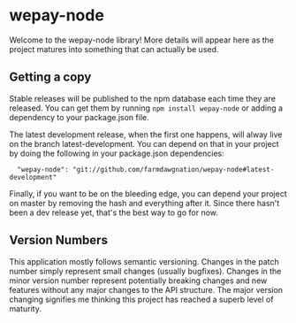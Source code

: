 # wepay-node

Welcome to the wepay-node library! More details will appear here as the
project matures into something that can actually be used.

## Getting a copy

Stable releases will be published to the npm database each time they are
released. You can get them by running `npm install wepay-node` or adding
a dependency to your package.json file.

The latest development release, when the first one happens, will alway
live on the branch latest-development. You can depend on that in your
project by doing the following in your package.json dependencies:

```
  "wepay-node": "git://github.com/farmdawgnation/wepay-node#latest-development"
```

Finally, if you want to be on the bleeding edge, you can depend your
project on master by removing the hash and everything after it. Since
there hasn't been a dev release yet, that's the best way to go for now.

## Version Numbers

This application mostly follows semantic versioning. Changes in the patch number
simply represent small changes (usually bugfixes). Changes in the minor
version number represent potentially breaking changes and new features
without any major changes to the API structure. The major version changing
signifies me thinking this project has reached a superb level of maturity.
